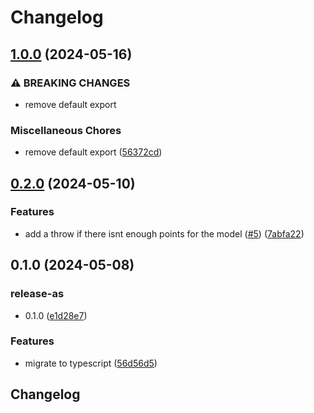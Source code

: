 # Changelog

## [1.0.0](https://github.com/mljs/regression-polynomial-2d/compare/v0.2.0...v1.0.0) (2024-05-16)


### ⚠ BREAKING CHANGES

* remove default export

### Miscellaneous Chores

* remove default export ([56372cd](https://github.com/mljs/regression-polynomial-2d/commit/56372cd0d1b452903b690e0bc3a32e937040bbbc))

## [0.2.0](https://github.com/mljs/regression-polynomial-2d/compare/v0.1.0...v0.2.0) (2024-05-10)


### Features

* add a throw if there isnt enough points for the model ([#5](https://github.com/mljs/regression-polynomial-2d/issues/5)) ([7abfa22](https://github.com/mljs/regression-polynomial-2d/commit/7abfa2235587867e390e5b6d9281847d35768a43))

## 0.1.0 (2024-05-08)


### release-as

* 0.1.0 ([e1d28e7](https://github.com/mljs/regression-polynomial-2d/commit/e1d28e7f62c11986477e3ebf5d2ff83758d60f96))


### Features

* migrate to typescript ([56d56d5](https://github.com/mljs/regression-polynomial-2d/commit/56d56d5d19653eccd2d285ff4c8d66cffe6b352d))

## Changelog

